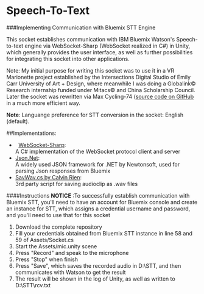 # Speech-To-Text
###Implementing Communication with Bluemix STT Engine

This socket establishes communication with IBM Bluemix Watson's Speech-to-text engine via WebSocket-Sharp (WebSocket realized in C#) in Unity, which generally provides the user interface, as well as further possibilities for integrating this socket into other applications.

Note: My initial purpose for writing this socket was to use it in a VR Marionette project established by the Intersections Digital Studio of Emily Carr University of Art + Design, where meanwhile I was doing a Globalink&copy; Research internship funded under Mitacs&copy; and China Scholarship Council. Later the socket was rewritten via Max Cycling-74 ([source code on GitHub](https://github.com/gl14916/Speech-to-Text_via_Max) in a much more efficient way.

__Note__: Languange preference for STT conversion in the socket: English (default).

##Implementations:

*   [WebSocket-Sharp](https://github.com/sta/websocket-sharp):  
    A C# implementation of the WebSocket protocol client and server  
*   [Json.Net](https://github.com/JamesNK/Newtonsoft.Json):  
    A widely used JSON framework for .NET by Newtonsoft, used for parsing Json responses from Bluemix  
*   [SavWav.cs by Calvin Rien](https://forum.unity3d.com/threads/writing-audiolistener-getoutputdata-to-wav-problem.119295/#post-806734):  
    3rd party script for saving audioclip as .wav files

####Instructions
__NOTICE__ :To successfully establish communication with Bluemix STT, you'll need to have an account for Bluemix console and create an instance for STT, which assigns a credential username and password, and you'll need to use that for this socket  

1.    Download the complete repository
2.    Fill your credentials obtained from Bluemix STT instance in line 58 and 59 of Assets/Socket.cs
3.    Start the Assets/mic.unity scene
4.    Press "Record" and speak to the microphone
5.    Press "Stop" when finish
6.    Press "Save", which saves the recorded audio in D:\STT, and then communicates with Watson to get the result
7.    The result will be shown in the log of Unity, as well as written to D:\STT\rcv.txt

